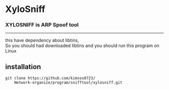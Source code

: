 # XyloSniff

### XYLOSNIFF is ARP Spoof tool
---
this have dependency about libtins,\
So you should had downloaded libtins and you should run this program on Linux 

## installation
    git clone https://github.com/kimsos0723/
        Network-organize/program/snifftool/xylosniff.git      
      

